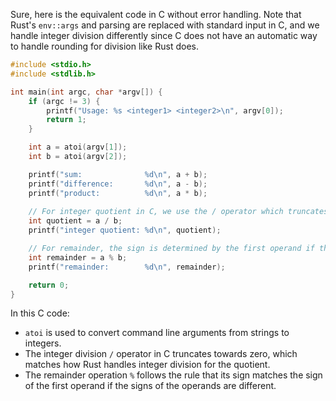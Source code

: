 Sure, here is the equivalent code in C without error handling. Note that Rust's `env::args` and parsing are replaced with standard input in C, and we handle integer division differently since C does not have an automatic way to handle rounding for division like Rust does.

```c
#include <stdio.h>
#include <stdlib.h>

int main(int argc, char *argv[]) {
    if (argc != 3) {
        printf("Usage: %s <integer1> <integer2>\n", argv[0]);
        return 1;
    }

    int a = atoi(argv[1]);
    int b = atoi(argv[2]);

    printf("sum:              %d\n", a + b);
    printf("difference:       %d\n", a - b);
    printf("product:          %d\n", a * b);
    
    // For integer quotient in C, we use the / operator which truncates towards zero.
    int quotient = a / b;
    printf("integer quotient: %d\n", quotient);

    // For remainder, the sign is determined by the first operand if they are different.
    int remainder = a % b;
    printf("remainder:        %d\n", remainder);

    return 0;
}
```

In this C code:
- `atoi` is used to convert command line arguments from strings to integers.
- The integer division `/` operator in C truncates towards zero, which matches how Rust handles integer division for the quotient.
- The remainder operation `%` follows the rule that its sign matches the sign of the first operand if the signs of the operands are different.
